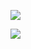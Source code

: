 ![](https://youpaiyun.zongqilive.cn/image/20200319173753.png)

![](https://youpaiyun.zongqilive.cn/image/20200319173838.png)

